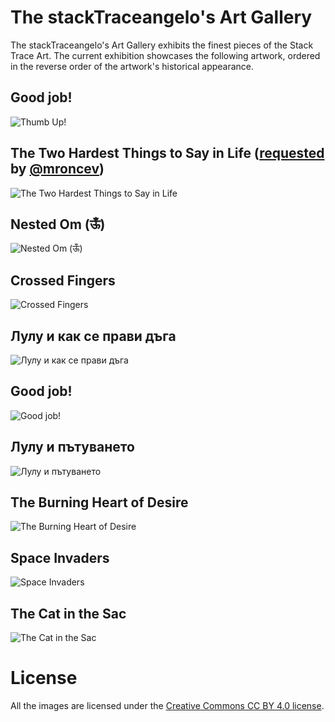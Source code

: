 ﻿# The stackTraceangelo's Art Gallery
The stackTraceangelo's Art Gallery exhibits the finest pieces of the Stack Trace Art. The current exhibition showcases the following artwork, ordered in the reverse order of the artwork's historical appearance.

## Good job!

![Thumb Up!](ThumbUp.png)
<br/>

## The Two Hardest Things to Say in Life ([requested](https://github.com/ironcev/stackTraceangelo/issues/1) by [@mroncev](https://github.com/mroncev))

![The Two Hardest Things to Say in Life](TheTwoHardestThingsToSayInLife.png)
<br/>

## Nested Om (ऊँ)

![Nested Om (ऊँ)](NestedOm.png)
<br/>

## Crossed Fingers

![Crossed Fingers](CrossedFingers.png)
<br/>

## Лулу и как се прави дъга

![Лулу и как се прави дъга](LuluIKakSePraviDaga.png)
<br/>

## Good job!

![Good job!](GoodJob.png)
<br/>

## Лулу и пътуването
![Лулу и пътуването](LuluIPatuvaneto.png)
<br/>

## The Burning Heart of Desire
![The Burning Heart of Desire](TheBurningHeartOfDesire.png)
<br/>

## Space Invaders
![Space Invaders](SpaceInvaders.png)
<br/>

## The Cat in the Sac
![The Cat in the Sac](TheCatInTheSac.png)

# License
All the images are licensed under the [Creative Commons CC BY 4.0 license](https://creativecommons.org/licenses/by/4.0/).